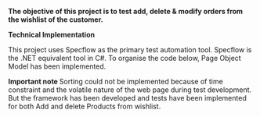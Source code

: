 <B>The objective of this project is to test add, delete & modify orders from the wishlist of the customer. </B> 

<B>Technical Implementation</B>

This project uses Specflow as the primary test automation tool. Specflow is the .NET  equivalent tool in C#. To organise the code below, Page Object Model has been implemented. 

<B> Important note </B>
Sorting could not be implemented because of time constraint and the volatile nature of the web page during test development. But the framework has been developed and tests have been implemented for both Add and delete Products from wishlist.  
